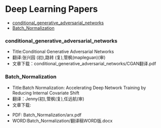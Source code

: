 # Deep Learning Papers
* [conditional_generative_adversarial_networks](#conditional_generative_adversarial_networks)
* [Batch_Normalization](#Batch_Normalization)

### conditional_generative_adversarial_networks
* Title:Conditional Generative Adversarial Networks
* 翻译:张兴园 (初),路转 (复),管枫(mapleguan)(审)
* 文章下载：conditional_generative_adversarial_networks/CGAN翻译.pdf

### Batch_Normalization
* Title:Batch Normalization: Accelerating Deep Network Training by Reducing Internal Covariate Shift
* 翻译：Jenny(初),管枫(复),任远航(审)
* 文章下载:
 - PDF: Batch_Normalization/arx.pdf
 - WORD:Batch_Normalization/翻译稿WORD版.docx

